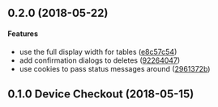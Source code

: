 <a name="0.2.0"></a>
## 0.2.0 (2018-05-22)


#### Features

*   use the full display width for tables ([e8c57c54](https://github.com/tismith/device-checkout-rs/commit/e8c57c54c7bb13ed540f782c955f9df77b16e7de))
*   add confirmation dialogs to deletes ([92264047](https://github.com/tismith/device-checkout-rs/commit/922640477e6367a3f5e7c3cae7c9fd339de96cea))
*   use cookies to pass status messages around ([2961372b](https://github.com/tismith/device-checkout-rs/commit/2961372b54b503d38060ceeb0e0eb4fea9f3556d))



<a name="0.1.0"></a>
## 0.1.0 Device Checkout (2018-05-15)




